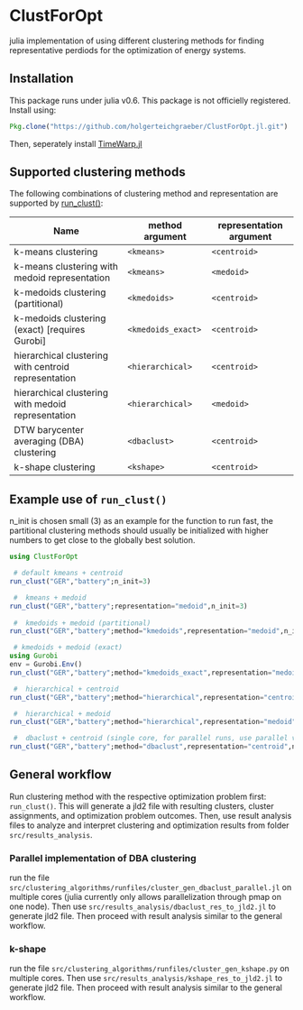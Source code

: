 # ClustForOpt 

julia implementation of using different clustering methods for finding representative perdiods for the optimization of energy systems. 

## Installation
This package runs under julia v0.6.
This package is not officielly registered. Install using: 

```julia
Pkg.clone("https://github.com/holgerteichgraeber/ClustForOpt.jl.git") 
```

Then, seperately install [TimeWarp.jl](https://github.com/ahwillia/TimeWarp.jl) 


## Supported clustering methods

The following combinations of clustering method and representation are supported by [run\_clust()](src/clust_algorithms/run_clust.jl):

Name | method argument | representation argument
---- | --------------- | -----------------------
k-means clustering | `<kmeans>` | `<centroid>`
k-means clustering with medoid representation | `<kmeans>` | `<medoid>`
k-medoids clustering (partitional) | `<kmedoids>` | `<centroid>`
k-medoids clustering (exact) [requires Gurobi] | `<kmedoids_exact>` | `<centroid>`
hierarchical clustering with centroid representation | `<hierarchical>` | `<centroid>`
hierarchical clustering with medoid representation | `<hierarchical>` | `<medoid>`
DTW barycenter averaging (DBA) clustering | `<dbaclust>` | `<centroid>`
k-shape clustering | `<kshape>` | `<centroid>`

## Example use of `run_clust()`
n\_init is chosen small (3) as an example for the function to run fast, the partitional clustering methods should usually be initialized with higher numbers to get close to the globally best solution.

```julia
using ClustForOpt

 # default kmeans + centroid
run_clust("GER","battery";n_init=3)

 #  kmeans + medoid
run_clust("GER","battery";representation="medoid",n_init=3)
 
 #  kmedoids + medoid (partitional)
run_clust("GER","battery";method="kmedoids",representation="medoid",n_init=3) 

 # kmedoids + medoid (exact)
using Gurobi
env = Gurobi.Env()
run_clust("GER","battery";method="kmedoids_exact",representation="medoid",n_init=3,gurobi_env=env) 

 #  hierarchical + centroid 
run_clust("GER","battery";method="hierarchical",representation="centroid",n_init=1) 

 #  hierarchical + medoid 
run_clust("GER","battery";method="hierarchical",representation="medoid",n_init=1) 

 #  dbaclust + centroid (single core, for parallel runs, use parallel version)
run_clust("GER","battery";method="dbaclust",representation="centroid",n_init=3,iterations=50,rad_sc_min=0,rad_sc_max=1,inner_iterations=30)

```

## General workflow

Run clustering method with the respective optimization problem first: `run_clust()`. 
This will generate a jld2 file with resulting clusters, cluster assignments, and optimization problem outcomes. 
Then, use result analysis files to analyze and interpret clustering and optimization results from folder `src/results_analysis`.

### Parallel implementation of DBA clustering
run the file `src/clustering_algorithms/runfiles/cluster_gen_dbaclust_parallel.jl` on multiple cores (julia currently only allows parallelization through pmap on one node). Then use `src/results_analysis/dbaclust_res_to_jld2.jl` to generate jld2 file. Then proceed with result analysis similar to the general workflow.


### k-shape
run the file `src/clustering_algorithms/runfiles/cluster_gen_kshape.py` on multiple cores. Then use `src/results_analysis/kshape_res_to_jld2.jl` to generate jld2 file. Then proceed with result analysis similar to the general workflow.



